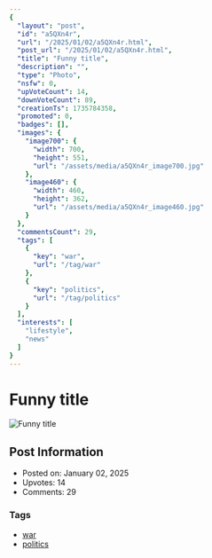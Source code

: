 ```yaml
---
{
  "layout": "post",
  "id": "a5QXn4r",
  "url": "/2025/01/02/a5QXn4r.html",
  "post_url": "/2025/01/02/a5QXn4r.html",
  "title": "Funny title",
  "description": "",
  "type": "Photo",
  "nsfw": 0,
  "upVoteCount": 14,
  "downVoteCount": 89,
  "creationTs": 1735784358,
  "promoted": 0,
  "badges": [],
  "images": {
    "image700": {
      "width": 700,
      "height": 551,
      "url": "/assets/media/a5QXn4r_image700.jpg"
    },
    "image460": {
      "width": 460,
      "height": 362,
      "url": "/assets/media/a5QXn4r_image460.jpg"
    }
  },
  "commentsCount": 29,
  "tags": [
    {
      "key": "war",
      "url": "/tag/war"
    },
    {
      "key": "politics",
      "url": "/tag/politics"
    }
  ],
  "interests": [
    "lifestyle",
    "news"
  ]
}
---
```


# Funny title

![Funny title](/assets/media/a5QXn4r_image700.jpg)

## Post Information

- Posted on: January 02, 2025
- Upvotes: 14
- Comments: 29

### Tags

- [war](/tag/war)
- [politics](/tag/politics)

